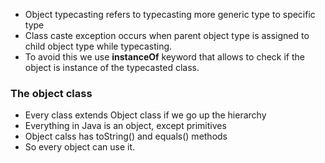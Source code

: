 * Object typecasting refers to typecasting more generic type to specific type
* Class caste exception occurs when parent object type is assigned to child object type while typecasting.
* To avoid this we use **instanceOf** keyword that allows to check if the object is instance of the typecasted class.

### The object class
* Every class extends Object class if we go up the hierarchy 
* Everything in Java is an object, except primitives
* Object calss has toString() and equals() methods
* So every object can use it.